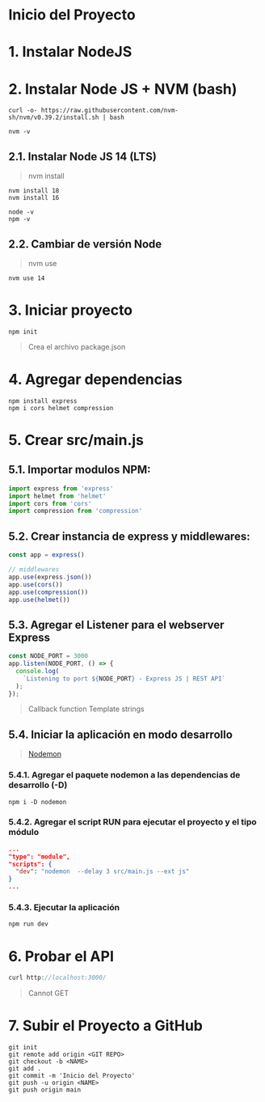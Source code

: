 # Inicio del Proyecto <!-- omit in toc -->

# 1. Instalar NodeJS
# 2. Instalar Node JS + NVM (bash)
```vim
curl -o- https://raw.githubusercontent.com/nvm-sh/nvm/v0.39.2/install.sh | bash

nvm -v
```

## 2.1. Instalar Node JS 14 (LTS)
> nvm install <VERSION>

```vim
nvm install 18
nvm install 16

node -v
npm -v
```

## 2.2. Cambiar de versión Node

> nvm use <VERSION>
```vim
nvm use 14
```

# 3. Iniciar proyecto
```vim
npm init
```
> Crea el archivo package.json

# 4. Agregar dependencias
```vim
npm install express
npm i cors helmet compression
```
# 5. Crear src/main.js

## 5.1. Importar modulos NPM:
```js
import express from 'express'
import helmet from 'helmet'
import cors from 'cors'
import compression from 'compression'
```

## 5.2. Crear instancia de express y middlewares:
```javascript
const app = express()

// middlewares
app.use(express.json())
app.use(cors())
app.use(compression())
app.use(helmet())
```

## 5.3. Agregar el Listener para el webserver Express
```js
const NODE_PORT = 3000
app.listen(NODE_PORT, () => {
  console.log(
    `Listening to port ${NODE_PORT} - Express JS | REST API`
  );
});
```
> Callback function
> Template strings

## 5.4. Iniciar la aplicación en modo desarrollo
> [Nodemon](https://www.npmjs.com/package/nodemon)
### 5.4.1. Agregar el paquete nodemon a las dependencias de desarrollo (-D)
```vim
npm i -D nodemon
```
### 5.4.2. Agregar el script RUN para ejecutar el proyecto y el tipo módulo
```json
...
"type": "module",
"scripts": {
  "dev": "nodemon  --delay 3 src/main.js --ext js"
}
...
```

### 5.4.3. Ejecutar la aplicación
```vim
npm run dev
```
# 6. Probar el API
```js
curl http://localhost:3000/
```
> Cannot GET
# 7. Subir el Proyecto a GitHub
```vim
git init
git remote add origin <GIT REPO>
git checkout -b <NAME>
git add .
git commit -m 'Inicio del Proyecto'
git push -u origin <NAME>
git push origin main
```
